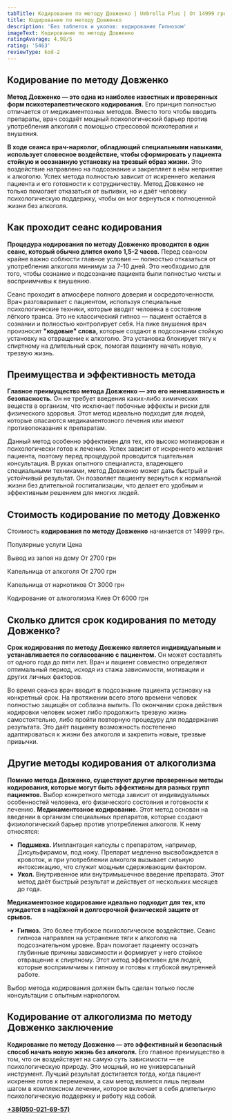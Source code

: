 ```yaml
---
tabTitle: Кодирование по методу Довженко | Umbrella Plus | От 14999 грн
title: Кодирование по методу Довженко
description: 'Без таблеток и уколов: кодирование Гипнозом'
imageText: Кодирование по методу Довженко
ratingAvarage: 4.98/5
rating: '5463'
reviewType: kod-2
---
```


## Кодирование по методу Довженко

**Метод Довженко — это одна из наиболее известных и проверенных форм психотерапевтического кодирования.** Его принцип полностью отличается от медикаментозных методов. Вместо того чтобы вводить препараты, врач создаёт мощный психологический барьер против употребления алкоголя с помощью стрессовой психотерапии и внушения.

**В ходе сеанса врач-нарколог, обладающий специальными навыками, использует словесное воздействие, чтобы сформировать у пациента стойкую и осознанную установку на трезвый образ жизни.** Это воздействие направлено на подсознание и закрепляет в нём неприятие к алкоголю. Успех метода полностью зависит от искреннего желания пациента и его готовности к сотрудничеству. Метод Довженко не только помогает отказаться от выпивки, но и даёт человеку психологическую поддержку, чтобы он мог вернуться к полноценной жизни без алкоголя.

## Как проходит сеанс кодирования

**Процедура кодирования по методу Довженко проводится в один сеанс, который обычно длится около 1,5-2 часов.** Перед сеансом крайне важно соблюсти главное условие — полностью отказаться от употребления алкоголя минимум за 7-10 дней. Это необходимо для того, чтобы сознание и подсознание пациента были полностью чисты и восприимчивы к внушению.

Сеанс проходит в атмосфере полного доверия и сосредоточенности. Врач разговаривает с пациентом, используя специальные психологические техники, которые вводят человека в состояние лёгкого транса. Это не классический гипноз — пациент остаётся в сознании и полностью контролирует себя. На пике внушения врач произносит **"кодовые" слова,** которые создают в подсознании стойкую установку на отвращение к алкоголю. Эта установка блокирует тягу к спиртному на длительный срок, помогая пациенту начать новую, трезвую жизнь.

## Преимущества и эффективность метода

**Главное преимущество метода Довженко — это его неинвазивность и безопасность.** Он не требует введения каких-либо химических веществ в организм, что исключает побочные эффекты и риски для физического здоровья. Этот метод идеально подходит для людей, которые опасаются медикаментозного лечения или имеют противопоказания к препаратам.

Данный метод особенно эффективен для тех, кто высоко мотивирован и психологически готов к лечению. Успех зависит от искреннего желания пациента, поэтому перед процедурой проводится тщательная консультация. В руках опытного специалиста, владеющего специальными техниками, метод Довженко может дать быстрый и устойчивый результат. Он позволяет пациенту вернуться к нормальной жизни без длительной госпитализации, что делает его удобным и эффективным решением для многих людей.

## Стоимость кодирование по методу Довженко

Стоимость **кодирования по методу Довженко** начинается от 14999 грн.

Популярные услуги	Цена

Вывод из запоя на дому	От 2700 грн

Капельница от алкоголя	От 2700 грн

Капельница от наркотиков	От 3000 грн

Кодирование от алкоголизма Киев	От 6000 грн

## Сколько длится срок кодирования по методу Довженко?

**Срок кодирования по методу Довженко является индивидуальным и устанавливается по согласованию с пациентом.** Он может составлять от одного года до пяти лет. Врач и пациент совместно определяют оптимальный период, исходя из стажа зависимости, мотивации и других личных факторов.

Во время сеанса врач вводит в подсознание пациента установку на конкретный срок. На протяжении всего этого времени человек полностью защищён от соблазна выпить. По окончании срока действия кодировки человек может либо продолжить трезвую жизнь самостоятельно, либо пройти повторную процедуру для поддержания результата. Это даёт пациенту возможность постепенно адаптироваться к жизни без алкоголя и закрепить новые, трезвые привычки.

## Другие методы кодирования от алкоголизма

**Помимо метода Довженко, существуют другие проверенные методы кодирования, которые могут быть эффективны для разных групп пациентов.** Выбор конкретного метода зависит от индивидуальных особенностей человека, его физического состояния и готовности к лечению. **Медикаментозное кодирование.** Этот метод основан на введении в организм специальных препаратов, которые создают физиологический барьер против употребления алкоголя. К нему относятся:

* **Подшивка.** Имплантация капсулы с препаратом, например, Дисульфирамом, под кожу. Препарат медленно высвобождается в кровоток, и при употреблении алкоголя вызывает сильную интоксикацию, что служит мощным сдерживающим фактором.
* **Укол.** Внутривенное или внутримышечное введение препарата. Этот метод даёт быстрый результат и действует от нескольких месяцев до года.

**Медикаментозное кодирование идеально подходит для тех, кто нуждается в надёжной и долгосрочной физической защите от срывов.**

* **Гипноз.** Это более глубокое психологическое воздействие. Сеанс гипноза направлен на устранение тяги к алкоголю на подсознательном уровне. Врач помогает пациенту осознать глубинные причины зависимости и формирует у него стойкое отвращение к спиртному. Этот метод эффективен для людей, которые восприимчивы к гипнозу и готовы к глубокой внутренней работе.

Выбор метода кодирования должен быть сделан только после консультации с опытным наркологом.

## Кодирование от алкоголизма по методу Довженко заключение

**Кодирование по методу Довженко — это эффективный и безопасный способ начать новую жизнь без алкоголя.** Его главное преимущество в том, что он воздействует на самую суть зависимости — ее психологическую природу. Это мощный, но не универсальный инструмент. Лучший результат достигается тогда, когда пациент искренне готов к переменам, а сам метод является лишь первым шагом в комплексном лечении, которое включает в себя длительную психологическую поддержку и работу над собой.

**[+38(050-021-69-57)](tel:0500216957)**
